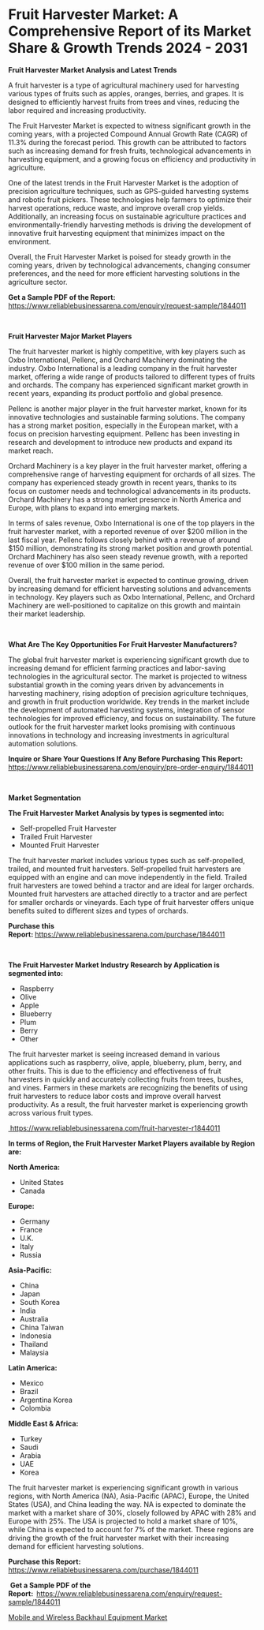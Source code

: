 <p><h1>Fruit Harvester Market: A Comprehensive Report of its Market Share & Growth Trends 2024 - 2031</h1></p><p><strong>Fruit Harvester Market Analysis and Latest Trends</strong></p>
<p><p>A fruit harvester is a type of agricultural machinery used for harvesting various types of fruits such as apples, oranges, berries, and grapes. It is designed to efficiently harvest fruits from trees and vines, reducing the labor required and increasing productivity.</p><p>The Fruit Harvester Market is expected to witness significant growth in the coming years, with a projected Compound Annual Growth Rate (CAGR) of 11.3% during the forecast period. This growth can be attributed to factors such as increasing demand for fresh fruits, technological advancements in harvesting equipment, and a growing focus on efficiency and productivity in agriculture.</p><p>One of the latest trends in the Fruit Harvester Market is the adoption of precision agriculture techniques, such as GPS-guided harvesting systems and robotic fruit pickers. These technologies help farmers to optimize their harvest operations, reduce waste, and improve overall crop yields. Additionally, an increasing focus on sustainable agriculture practices and environmentally-friendly harvesting methods is driving the development of innovative fruit harvesting equipment that minimizes impact on the environment.</p><p>Overall, the Fruit Harvester Market is poised for steady growth in the coming years, driven by technological advancements, changing consumer preferences, and the need for more efficient harvesting solutions in the agriculture sector.</p></p>
<p><strong>Get a Sample PDF of the Report:&nbsp;</strong> <a href="https://www.reliablebusinessarena.com/enquiry/request-sample/1844011">https://www.reliablebusinessarena.com/enquiry/request-sample/1844011</a></p>
<p>&nbsp;</p>
<p><strong>Fruit Harvester Major Market Players</strong></p>
<p><p>The fruit harvester market is highly competitive, with key players such as Oxbo International, Pellenc, and Orchard Machinery dominating the industry. Oxbo International is a leading company in the fruit harvester market, offering a wide range of products tailored to different types of fruits and orchards. The company has experienced significant market growth in recent years, expanding its product portfolio and global presence.</p><p>Pellenc is another major player in the fruit harvester market, known for its innovative technologies and sustainable farming solutions. The company has a strong market position, especially in the European market, with a focus on precision harvesting equipment. Pellenc has been investing in research and development to introduce new products and expand its market reach.</p><p>Orchard Machinery is a key player in the fruit harvester market, offering a comprehensive range of harvesting equipment for orchards of all sizes. The company has experienced steady growth in recent years, thanks to its focus on customer needs and technological advancements in its products. Orchard Machinery has a strong market presence in North America and Europe, with plans to expand into emerging markets.</p><p>In terms of sales revenue, Oxbo International is one of the top players in the fruit harvester market, with a reported revenue of over $200 million in the last fiscal year. Pellenc follows closely behind with a revenue of around $150 million, demonstrating its strong market position and growth potential. Orchard Machinery has also seen steady revenue growth, with a reported revenue of over $100 million in the same period.</p><p>Overall, the fruit harvester market is expected to continue growing, driven by increasing demand for efficient harvesting solutions and advancements in technology. Key players such as Oxbo International, Pellenc, and Orchard Machinery are well-positioned to capitalize on this growth and maintain their market leadership.</p></p>
<p>&nbsp;</p>
<p><strong>What Are The Key Opportunities For Fruit Harvester Manufacturers?</strong></p>
<p><p>The global fruit harvester market is experiencing significant growth due to increasing demand for efficient farming practices and labor-saving technologies in the agricultural sector. The market is projected to witness substantial growth in the coming years driven by advancements in harvesting machinery, rising adoption of precision agriculture techniques, and growth in fruit production worldwide. Key trends in the market include the development of automated harvesting systems, integration of sensor technologies for improved efficiency, and focus on sustainability. The future outlook for the fruit harvester market looks promising with continuous innovations in technology and increasing investments in agricultural automation solutions.</p></p>
<p><strong>Inquire or Share Your Questions If Any Before Purchasing This Report:</strong> <a href="https://www.reliablebusinessarena.com/enquiry/pre-order-enquiry/1844011">https://www.reliablebusinessarena.com/enquiry/pre-order-enquiry/1844011</a></p>
<p>&nbsp;</p>
<p><strong>Market Segmentation</strong></p>
<p><strong>The Fruit Harvester Market Analysis by types is segmented into:</strong></p>
<p><ul><li>Self-propelled Fruit Harvester</li><li>Trailed Fruit Harvester</li><li>Mounted Fruit Harvester</li></ul></p>
<p><p>The fruit harvester market includes various types such as self-propelled, trailed, and mounted fruit harvesters. Self-propelled fruit harvesters are equipped with an engine and can move independently in the field. Trailed fruit harvesters are towed behind a tractor and are ideal for larger orchards. Mounted fruit harvesters are attached directly to a tractor and are perfect for smaller orchards or vineyards. Each type of fruit harvester offers unique benefits suited to different sizes and types of orchards.</p></p>
<p><strong>Purchase this Report:&nbsp;</strong><a href="https://www.reliablebusinessarena.com/purchase/1844011">https://www.reliablebusinessarena.com/purchase/1844011</a></p>
<p>&nbsp;</p>
<p><strong>The Fruit Harvester Market Industry Research by Application is segmented into:</strong></p>
<p><ul><li>Raspberry</li><li>Olive</li><li>Apple</li><li>Blueberry</li><li>Plum</li><li>Berry</li><li>Other</li></ul></p>
<p><p>The fruit harvester market is seeing increased demand in various applications such as raspberry, olive, apple, blueberry, plum, berry, and other fruits. This is due to the efficiency and effectiveness of fruit harvesters in quickly and accurately collecting fruits from trees, bushes, and vines. Farmers in these markets are recognizing the benefits of using fruit harvesters to reduce labor costs and improve overall harvest productivity. As a result, the fruit harvester market is experiencing growth across various fruit types.</p></p>
<p><a href="https://www.reliablebusinessarena.com/fruit-harvester-r1844011">&nbsp;https://www.reliablebusinessarena.com/fruit-harvester-r1844011</a></p>
<p><strong>In terms of Region, the Fruit Harvester Market Players available by Region are:</strong></p>
<p>
    <p> <strong> North America: </strong>
        <ul>
            <li>United States</li>
            <li>Canada</li>
        </ul>
        </p> 
    <p> <strong> Europe: </strong>
        <ul>
            <li>Germany</li>
            <li>France</li>
            <li>U.K.</li>
            <li>Italy</li>
            <li>Russia</li>
        </ul>
        </p> 
    <p> <strong> Asia-Pacific: </strong>
        <ul>
            <li>China</li>
            <li>Japan</li>
            <li>South Korea</li>
            <li>India</li>
            <li>Australia</li>
            <li>China Taiwan</li>
            <li>Indonesia</li>
            <li>Thailand</li>
            <li>Malaysia</li>
        </ul>
        </p> 
    <p> <strong> Latin America: </strong>
        <ul>
            <li>Mexico</li>
            <li>Brazil</li>
            <li>Argentina Korea</li>
            <li>Colombia</li>
        </ul>
        </p> 
    <p> <strong> Middle East & Africa: </strong>
        <ul>
            <li>Turkey</li>
            <li>Saudi</li>
            <li>Arabia</li>
            <li>UAE</li>
            <li>Korea</li>
        </ul>
    </p>
    </p>
<p><p>The fruit harvester market is experiencing significant growth in various regions, with North America (NA), Asia-Pacific (APAC), Europe, the United States (USA), and China leading the way. NA is expected to dominate the market with a market share of 30%, closely followed by APAC with 28% and Europe with 25%. The USA is projected to hold a market share of 10%, while China is expected to account for 7% of the market. These regions are driving the growth of the fruit harvester market with their increasing demand for efficient harvesting solutions.</p></p>
<p><strong>Purchase this Report: </strong><a href="https://www.reliablebusinessarena.com/purchase/1844011">https://www.reliablebusinessarena.com/purchase/1844011</a></p>
<p>&nbsp;<strong>Get a Sample PDF of the Report:&nbsp;&nbsp;</strong><a href="https://www.reliablebusinessarena.com/enquiry/request-sample/1844011">https://www.reliablebusinessarena.com/enquiry/request-sample/1844011</a></p>
<p><strong></strong></p>
<p><p><a href="https://issuu.com/reportprime-2/docs/mobile-and-wireless-backhaul-equipment-market-size">Mobile and Wireless Backhaul Equipment Market</a></p></p>